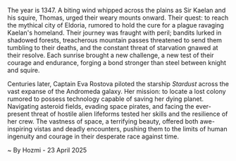 
The year is 1347.  A biting wind whipped across the plains as Sir Kaelan and his squire, Thomas, urged their weary mounts onward. Their quest: to reach the mythical city of Eldoria, rumored to hold the cure for a plague ravaging Kaelan's homeland.  Their journey was fraught with peril; bandits lurked in shadowed forests, treacherous mountain passes threatened to send them tumbling to their deaths, and the constant threat of starvation gnawed at their resolve.  Each sunrise brought a new challenge, a new test of their courage and endurance, forging a bond stronger than steel between knight and squire.

Centuries later, Captain Eva Rostova piloted the starship *Stardust* across the vast expanse of the Andromeda galaxy.  Her mission: to locate a lost colony rumored to possess technology capable of saving her dying planet.  Navigating asteroid fields, evading space pirates, and facing the ever-present threat of hostile alien lifeforms tested her skills and the resilience of her crew.  The vastness of space, a terrifying beauty, offered both awe-inspiring vistas and deadly encounters, pushing them to the limits of human ingenuity and courage in their desperate race against time.

~ By Hozmi - 23 April 2025
